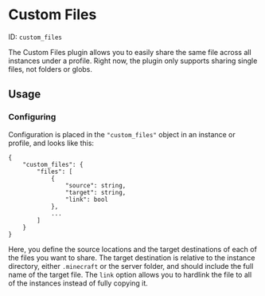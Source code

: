 # Custom Files
ID: `custom_files`

The Custom Files plugin allows you to easily share the same file across all instances under a profile. Right now, the plugin only supports sharing single files, not folders or globs.

## Usage

### Configuring
Configuration is placed in the `"custom_files"` object in an instance or profile, and looks like this:
```
{
	"custom_files": {
		"files": [
			{
				"source": string,
				"target": string,
				"link": bool
			},
			...
		]
	}
}
```
Here, you define the source locations and the target destinations of each of the files you want to share. The target destination is relative to the instance directory, either `.minecraft` or the server folder, and should include the full name of the target file. The `link` option allows you to hardlink the file to all of the instances instead of fully copying it.